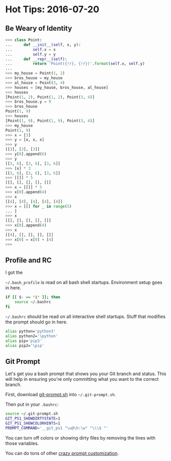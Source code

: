 # Hot Tips: 2016-07-20

## Be Weary of Identity

```py
>>> class Point:
...     def __init__(self, x, y):
...         self.x = x
...         self.y = y
...     def __repr__(self):
...         return 'Point({!r}, {!r})'.format(self.x, self.y)
...
>>> my_house = Point(1, 2)
>>> bros_house = my_house
>>> al_house = Point(3, 4)
>>> houses = [my_house, bros_house, al_house]
>>> houses
[Point(1, 2), Point(1, 2), Point(3, 4)]
>>> bros_house.y = 9
>>> bros_house
Point(1, 9)
>>> houses
[Point(1, 9), Point(1, 9), Point(3, 4)]
>>> my_house
Point(1, 9)
>>> x = [3]
>>> y = [x, x, x]
>>> y
[[3], [3], [3]]
>>> y[0].append(6)
>>> y
[[3, 6], [3, 6], [3, 6]]
>>> [x] * 3
[[3, 6], [3, 6], [3, 6]]
>>> [[]] * 5
[[], [], [], [], []]
>>> x = [[]] * 5
>>> x[0].append(4)
>>> x
[[4], [4], [4], [4], [4]]
>>> x = [[] for _ in range(5)
... ]
>>> x
[[], [], [], [], []]
>>> x[0].append(4)
>>> x
[[4], [], [], [], []]
>>> x[0] = x[0] + [4]
>>>
```

## Profile and RC

I got the

`~/.bash_profile` is read on all bash shell startups.
Environment setup goes in here.

```sh
if [[ $- == *i* ]]; then
    source ~/.bashrc
fi
```

`~/.bashrc` should be read on all interactive shell startups.
Stuff that modifies the prompt should go in here.

```bash
alias python='python3'
alias python2='\python'
alias pip='pip3'
alias pip2='\pip'
```

## Git Prompt

Let's get you a bash prompt that shows you your Git branch and status.
This will help in ensuring you're only committing what you want to the correct branch.

First, download [git-prompt.sh](https://raw.githubusercontent.com/git/git/master/contrib/completion/git-prompt.sh) into `~/.git-prompt.sh`.

Then put in your `.bashrc`:

```bash
source ~/.git-prompt.sh
GIT_PS1_SHOWDIRTYSTATE=1
GIT_PS1_SHOWCOLORHINTS=1
PROMPT_COMMAND='__git_ps1 "\u@\h:\w" "\\\$ "'
```

You can turn off colors or showing dirty files by removing the lines with those variables.

You can do tons of other [crazy prompt customization](https://www.digitalocean.com/community/tutorials/how-to-customize-your-bash-prompt-on-a-linux-vps).
